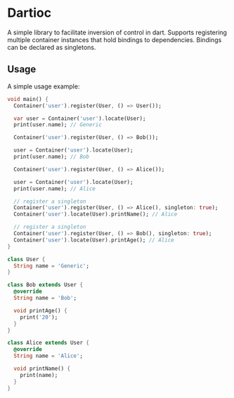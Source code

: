 # Dartioc

A simple library to facilitate inversion of control in dart. Supports registering multiple
container instances that hold bindings to dependencies. Bindings can be declared as singletons.

## Usage

A simple usage example:

```dart
void main() {
  Container('user').register(User, () => User());

  var user = Container('user').locate(User);
  print(user.name); // Generic

  Container('user').register(User, () => Bob());

  user = Container('user').locate(User);
  print(user.name); // Bob

  Container('user').register(User, () => Alice());

  user = Container('user').locate(User);
  print(user.name); // Alice

  // register a singleton
  Container('user').register(User, () => Alice(), singleton: true);
  Container('user').locate(User).printName(); // Alice

  // register a singleton
  Container('user').register(User, () => Bob(), singleton: true);
  Container('user').locate(User).printAge(); // Alice
}

class User {
  String name = 'Generic';
}

class Bob extends User {
  @override
  String name = 'Bob';

  void printAge() {
    print('20');
  }
}

class Alice extends User {
  @override
  String name = 'Alice';

  void printName() {
    print(name);
  }
}
```

